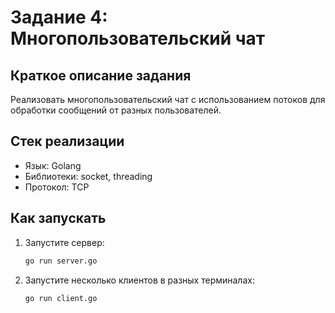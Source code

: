 # Задание 4: Многопользовательский чат

## Краткое описание задания

Реализовать многопользовательский чат с использованием потоков для обработки сообщений от разных пользователей.

## Стек реализации

- Язык: Golang
- Библиотеки: socket, threading
- Протокол: TCP

## Как запускать

1. Запустите сервер:
    ```bash
    go run server.go
    ```
2. Запустите несколько клиентов в разных терминалах:
    ```bash
    go run client.go
    ```